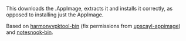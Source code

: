 This downloads the .AppImage, extracts it and installs it correctly, as opposed to installing just the AppImage.

Based on [harmonyvpktool-bin](https://aur.archlinux.org/packages/harmonyvpktool-bin) (fix permissions from [upscayl-appimage](https://aur.archlinux.org/packages/upscayl-appimage)) and [notesnook-bin](https://aur.archlinux.org/packages/notesnook-bin).
